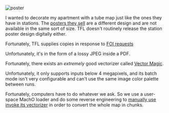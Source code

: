 ![poster](output/tube-map-poster.svg)

I wanted to decorate my apartment with a tube map just like the ones they have in stations. The [posters they sell](https://www.ltmuseumshop.co.uk/posters/transport/london-underground-tube-map-poster) are a different design and are not available in the same sort of size. TFL doesn't routinely release the station poster design digitally either.

Fortunately, TFL supplies copies in response to [FOI requests](https://tfl.gov.uk/corporate/transparency/freedom-of-information/foi-request-detail?referenceId=FOI-2379-1819)

Unfortunately, it's in the form of a lossy JPEG inside a PDF.

Fortunately, there exists an *extremely* good vectorizer called [Vector Magic](https://vectormagic.com/).

Unfortunately, it only supports inputs below 4 megapixels, and its batch mode isn't very configurable and can't use the same image color palette between runs.

Fortunately, computers have to do whatever we ask. So we use a user-space MachO loader and do some reverse engineering to [manually use invoke its vectorizer](tracer/go.py) in order to convert the whole map in chunks.

